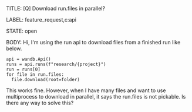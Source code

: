 TITLE:
[Q] Download run.files in parallel?

LABEL:
feature_request,c:api

STATE:
open

BODY:
Hi, I'm using the run api to download files from a finished run like below.
```
api = wandb.Api()
runs = api.runs(f"research/{project}")
run = runs[0]
for file in run.files:
  file.download(root=folder)
```

This works fine. However, when I have many files and want to use multiprocess to download in parallel, it says the run.files is not pickable. Is there any way to solve this?

